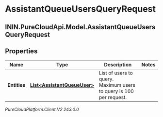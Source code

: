 # AssistantQueueUsersQueryRequest

## ININ.PureCloudApi.Model.AssistantQueueUsersQueryRequest

## Properties

|Name | Type | Description | Notes|
|------------ | ------------- | ------------- | -------------|
| **Entities** | [**List&lt;AssistantQueueUser&gt;**](AssistantQueueUser) | List of users to query. Maximum users to query is 100 per request. | |



_PureCloudPlatform.Client.V2 243.0.0_
